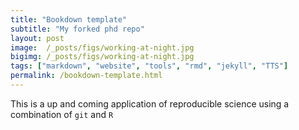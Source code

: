 ```yaml
---
title: "Bookdown template"
subtitle: "My forked phd repo"
layout: post
image:  /_posts/figs/working-at-night.jpg
bigimg: /_posts/figs/working-at-night.jpg
tags: ["markdown", "website", "tools", "rmd", "jekyll", "TTS"]
permalink: /bookdown-template.html
---
```


This is a up and coming application of reproducible science using a combination of `git` and `R`

